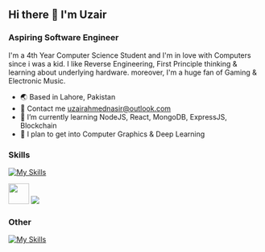 ## Hi there 👋 I'm Uzair
### Aspiring Software Engineer

I'm a 4th Year Computer Science Student and I'm in love with Computers since i was a kid. I like Reverse Engineering, First Principle thinking & learning about underlying hardware. moreover, I'm a huge fan of Gaming & Electronic Music.

- 🌏 Based in Lahore, Pakistan
- 📧 Contact me uzairahmednasir@outlook.com
- 🌱 I’m currently learning NodeJS, React, MongoDB, ExpressJS, Blockchain
- 🔭 I plan to get into Computer Graphics & Deep Learning

### Skills
[![My Skills](https://skillicons.dev/icons?i=c,cpp,html,css,sass,bootstrap,js,react,redux,nodejs,express,mongodb,jquery,webpack,git,python,mysql,aws,linux,postman,julia-dark)](https://skillicons.dev)
<p>
  <a href="https://www.nasm.us/"><img width="41" height="41" src="https://hackr.io/tutorials/assembly-language/logo-assembly-language.svg?ver=1603208610"/></a>
  <a href="https://www.microsoft.com/en-us/sql-server/sql-server-2019"><img src="https://img.icons8.com/color/48/000000/microsoft-sql-server.png"/></a>
</p>


### Other
[![My Skills](https://skillicons.dev/icons?i=webflow,wordpress,figma,xd,ps,ai,pr,ae,au,blender,unreal)](https://skillicons.dev)

